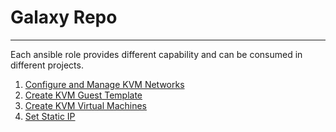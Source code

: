 # Galaxy Repo
***

Each ansible role provides different capability and can be consumed in different projects.

1. [Configure and Manage KVM Networks](./kvm-networks/README.md)
2. [Create KVM Guest Template](./kvm-guest-template/README.md)
3. [Create KVM Virtual Machines](./create-kvm-machines/README.md)
4. [Set Static IP](./set-static-ip/README.md)